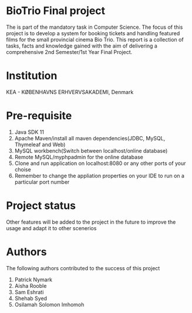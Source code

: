 # BioTrio Final project
The is part of the mandatory task in Computer Science. The focus of this project is to develop a system for booking tickets and handling featured films for the small provincial cinema Bio Trio. This report is a collection of tasks, facts and knowledge gained with the aim of delivering a comprehensive 2nd Semester/1st Year Final Project.  
# Institution
KEA - KØBENHAVNS ERHVERVSAKADEMI, Denmark
# Pre-requisite
1. Java SDK 11
2. Apache Maven/install all maven dependencies(JDBC, MySQL, Thymeleaf and Web)
3. MySQL workbench(Switch between localhost/online database)
4. Remote MySQL/myphpadmin for the online database
5. Clone and run application on localhost:8080 or any other ports of your choise
6. Remember to change the appliation properties on your IDE to run on a particular port number
# Project status
Other features will be added to the project in the future to improve the usage and adapt it to other scenerios
# Authors 
The following authors contributed to the success of this project
1. Patrick Nymark
2. Aisha Rooble
3. Sam Eshrati
4. Shehab Syed
5. Osilamah Solomon Imhomoh

